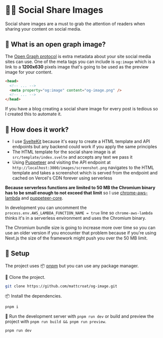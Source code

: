 # 🧑‍🎨 Social Share Images

Social share images are a must to grab the attention of readers when sharing your content on social media.

## 🤨 What is an open graph image?

The [Open Graph protocol](https://ogp.me/) is extra metadata about your site social media sites can use. One of the meta tags you can include is `og:image` which is a link to a **1200x630** pixels image that's going to be used as the preview image for your content.

```html
<head>
  <!-- ... -->
  <meta property="og:image" content="og-image.png" />
  <!-- ... -->
</head>
```

If you have a blog creating a social share image for every post is tedious so I created this to automate it.

## 🤔 How does it work?

- I use [SvelteKit](https://kit.svelte.dev/) because it's easy to create a HTML template and API endpoints but any backend could work if you apply the same principles
- The HTML template for the social share image is at `src/template/index.svelte` and accepts any text we pass it
- Using [Puppeteer](https://github.com/puppeteer/puppeteer) and visiting the API endpoint at `http://localhost:3000/images/screenshot.png` navigates to the HTML template and takes a screenshot which is served from the endpoint and cached on Vercel's CDN forever using serverless

**Because serverless functions are limited to 50 MB the Chromium binary has to be small enough to not exceed that limit** so I use [chrome-aws-lambda](https://github.com/alixaxel/chrome-aws-lambda) and [puppeteer-core](https://github.com/puppeteer/puppeteer).

In development you can uncomment the `process.env.AWS_LAMBDA_FUNCTION_NAME = true` line so `chrome-aws-lambda` thinks it's in a serverless environment and uses the Chromium binary.

The Chromium bundle size is going to increase more over time so you can use an older version if you encounter that problem because if you're using Next.js the size of the framework might push you over the 50 MB limit.

## 📜 Setup

The project uses 📦️ [pnpm](https://pnpm.io/) but you can use any package manager.

👬 Clone the project.

```sh
git clone https://github.com/mattcroat/og-image.git
```

📦️ Install the dependencies.

```sh
pnpm i
```

📜 Run the development server with `pnpm run dev` or build and preview the project with `pnpm run build && pnpm run preview`.

```sh
pnpm run dev
```

